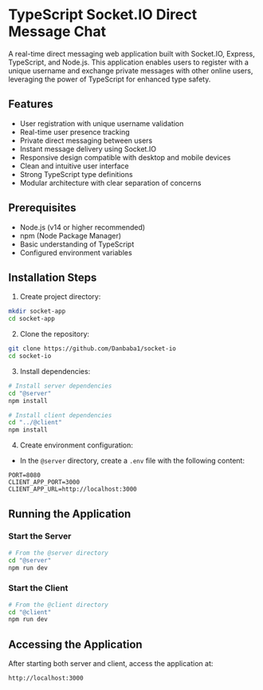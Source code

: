 # TypeScript Socket.IO Direct Message Chat

A real-time direct messaging web application built with Socket.IO, Express, TypeScript, and Node.js. This application enables users to register with a unique username and exchange private messages with other online users, leveraging the power of TypeScript for enhanced type safety.

## Features

* User registration with unique username validation
* Real-time user presence tracking
* Private direct messaging between users
* Instant message delivery using Socket.IO
* Responsive design compatible with desktop and mobile devices
* Clean and intuitive user interface
* Strong TypeScript type definitions
* Modular architecture with clear separation of concerns

## Prerequisites

* Node.js (v14 or higher recommended)
* npm (Node Package Manager)
* Basic understanding of TypeScript
* Configured environment variables

## Installation Steps

1. Create project directory:
```bash
mkdir socket-app
cd socket-app
```

2. Clone the repository:
```bash
git clone https://github.com/Danbaba1/socket-io
cd socket-io
```

3. Install dependencies:
```bash
# Install server dependencies
cd "@server"
npm install

# Install client dependencies
cd "../@client"
npm install
```

4. Create environment configuration:
* In the `@server` directory, create a `.env` file with the following content:
```
PORT=8080
CLIENT_APP_PORT=3000
CLIENT_APP_URL=http://localhost:3000
```

## Running the Application

### Start the Server
```bash
# From the @server directory
cd "@server"
npm run dev
```

### Start the Client
```bash
# From the @client directory
cd "@client"
npm run dev
```

## Accessing the Application

After starting both server and client, access the application at:
```
http://localhost:3000
```
